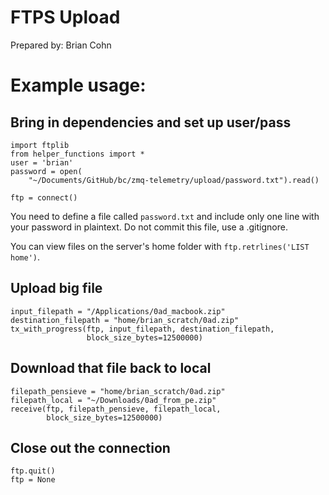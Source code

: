 # FTPS Upload
Prepared by: Brian Cohn

# Example usage:

## Bring in dependencies and set up user/pass
```
import ftplib
from helper_functions import *
user = 'brian'
password = open(
    "~/Documents/GitHub/bc/zmq-telemetry/upload/password.txt").read()

ftp = connect()
```
You need to define a file called `password.txt` and include only one line with your password in plaintext. Do not commit this file, use a .gitignore.

You can view files on the server's home folder with `ftp.retrlines('LIST home')`.

## Upload big file
```
input_filepath = "/Applications/0ad_macbook.zip"
destination_filepath = "home/brian_scratch/0ad.zip"
tx_with_progress(ftp, input_filepath, destination_filepath,
                 block_size_bytes=12500000)
```
## Download that file back to local
```
filepath_pensieve = "home/brian_scratch/0ad.zip"
filepath_local = "~/Downloads/0ad_from_pe.zip"
receive(ftp, filepath_pensieve, filepath_local, 
        block_size_bytes=12500000)
```
## Close out the connection
```
ftp.quit()
ftp = None
```